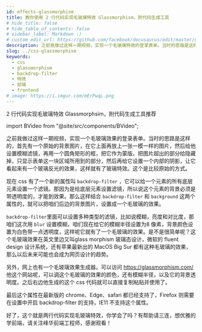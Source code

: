 ```yaml
---
id: effects-glassmorphism
title: 教你使用 2 行代码实现毛玻璃特效 Glassmorphism，附代码生成工具
# hide_title: false
# hide_table_of_contents: false
# sidebar_label: Markdown :)
# custom_edit_url: https://github.com/facebook/docusaurus/edit/master/docs/api-doc-markdown.md
description: 之前我做过这样一期视频，实现一个毛玻璃特效的登录表单。当时的思路是这样的，首先有一个原始的背景图片，在它上面再放上一张一模一样的图片，然后给他设置模糊滤镜，再用一个圆角矩形的框，把它作为蒙版，把图片超出的部分给隐藏掉，只显示表单这一块区域所用到的部分，然后再给它设置一个内部的阴影，让它看起来有一个玻璃反光的效果，这样就有了玻璃特效。这个是比较原始的方式。
slug: ../css-glassmorphism
keywords:
  - css
  - glassmorphism
  - backdrop-filter
  - 特效
  - 前端
  - frontend
# image: https://i.imgur.com/mErPwqL.png
---
```


2 行代码实现毛玻璃特效 Glassmorphsim，附代码生成工具推荐

import BVideo from "@site/src/components/BVideo";

<BVideo src="//player.bilibili.com/player.html?aid=500642727&bvid=BV1GK411G7ws&cid=268174683&page=1" bsrc="https://www.bilibili.com/video/BV1GK411G7ws/"/>

之前我做过这样一期视频，实现一个毛玻璃效果的登录表单。当时的思路是这样的，首先有一个原始的背景图片，在它上面再放上一张一模一样的图片，然后给他设置模糊滤镜，再用一个圆角矩形的框，把它作为蒙版，把图片超出的部分给隐藏掉，只显示表单这一块区域所用到的部分，然后再给它设置一个内部的阴影，让它看起来有一个玻璃反光的效果，这样就有了玻璃特效。这个是比较原始的方式。

现在 css 有了一个新的属性叫 `backdrop-filter` ，它可以给一个元素的所有底层元素设置一个滤镜。那因为是给底层元素设置滤镜，所以说这个元素的背景必须是带透明度的，才能到效果。那么这样结合 `backdrop-filter` 和 `background` 这两个属性的，就可以把咱们后边的背景图片，设置成一个毛玻璃的效果。

`backdrop-filter`里面可以设置多种类型的滤镜，比如说模糊，亮度和对比度，那咱们这次用 `blur` 设置模糊，咱们现在给它的模糊半径设置为8 像素，背景颜色设置为白色带一点透明度，这样呢它就有了一个毛玻璃的效果。是不是很简单呢？这个毛玻璃效果在英文里边又叫glass morphism 玻璃态设计，微软的 fluent design 设计系统，还有苹果最新出的 MacOS Big Sur 都有这种毛玻璃的效果，那么以后未来可能也会成为网页设计的趋势。

另外，网上也有一个毛玻璃效果生成器。可以访问 https://glassmorphism.com/ 他这个网站呢，可以调这个毛玻璃的效果的颜色，还有模糊半径，以及它的背景透明度。之后右边他生成的这个 css 代码就可以直接复制粘贴并使用了。

最后这个属性在最新版的 chrome、Edge、safari 都已经支持了，Firefox 则需要在设置中开启 backdrop-filter 的支持，IE11 不支持这个属性。

好了，这个就是两行代码实现毛玻璃特效，你学会了吗？有帮助请三连，想优雅的学前端，请关注峰华前端工程师，感谢观看！